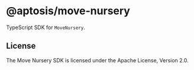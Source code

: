 # @aptosis/move-nursery

TypeScript SDK for `MoveNursery`.

## License

The Move Nursery SDK is licensed under the Apache License, Version 2.0.
